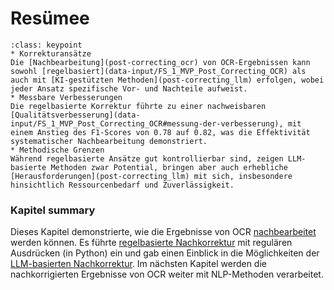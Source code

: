 # Resümee


```{admonition} Kapitel key points
:class: keypoint
* Korrekturansätze
Die [Nachbearbeitung](post-correcting_ocr) von OCR-Ergebnissen kann sowohl [regelbasiert](data-input/FS_1_MVP_Post_Correcting_OCR) als auch mit [KI-gestützten Methoden](post-correcting_llm) erfolgen, wobei jeder Ansatz spezifische Vor- und Nachteile aufweist.
* Messbare Verbesserungen
Die regelbasierte Korrektur führte zu einer nachweisbaren [Qualitätsverbesserung](data-input/FS_1_MVP_Post_Correcting_OCR#messung-der-verbesserung), mit einem Anstieg des F1-Scores von 0.78 auf 0.82, was die Effektivität systematischer Nachbearbeitung demonstriert.
* Methodische Grenzen
Während regelbasierte Ansätze gut kontrollierbar sind, zeigen LLM-basierte Methoden zwar Potential, bringen aber auch erhebliche [Herausforderungen](post-correcting_llm) mit sich, insbesondere hinsichtlich Ressourcenbedarf und Zuverlässigkeit.
```

### Kapitel summary 

Dieses Kapitel demonstrierte, wie die Ergebnisse von OCR [nachbearbeitet](post-correcting_ocr) werden können. Es führte [regelbasierte Nachkorrektur](data-input/FS_1_MVP_Post_Correcting_OCR) mit regulären Ausdrücken (in Python) ein und gab einen Einblick in die Möglichkeiten der [LLM-basierten Nachkorrektur](post-correcting_llm). Im nächsten Kapitel werden die nachkorrigierten Ergebnisse von OCR weiter mit NLP-Methoden verarbeitet.